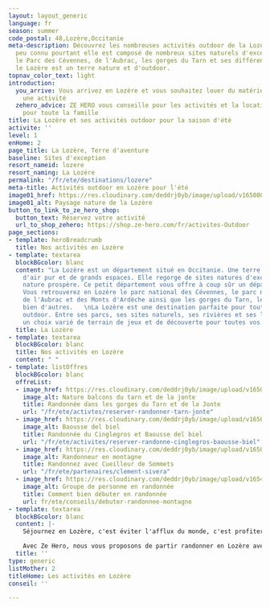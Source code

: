 ```yaml
---
layout: layout_generic
language: fr
season: summer
code_postal: 48,Lozère,Occitanie
meta-description: Découvrez les nombreuses activités outdoor de la Lozère. Un département
  peu connu pourtant elle est composé de nombreux sites naturels d'exception. Entre
  le Parc des Cévennes, de l'Aubrac, les gorges du Tarn et ses différents petits sommets,
  le Lozère est un terre nature et d'outdoor.
topnav_color_text: light
introduction:
  you_arrive: Vous arrivez en Lozère et vous souhaitez louer du matériel ou trouver
    une activité
  zehero_advice: ZE HERO vous conseille pour les activités et la location des équipements
    pour toute la famille
title: La Lozère et ses activités outdoor pour la saison d'été
activite: ''
level: 1
enHome: 2
page_title: La Lozère, Terre d'aventure
baseline: Sites d'exception
resort_nameid: lozere
resort_naming: La Lozère
permalink: "/fr/ete/destinations/lozere"
meta-title: Activités outdoor en Lozère pour l'été
image01_href: https://res.cloudinary.com/deddrj0yb/image/upload/v1650005140/website/resorts/Loz%C3%A8re/gatien-bataille-jWEvLcxkCw0-unsplash.jpg
image01_alt: Paysage nature de la Lozère
button_to_link_to_ze_hero_shop:
  button_text: Réservez votre activité
  url_to_shop_zehero: https://shop.ze-hero.com/fr/activites-Outdoor
page_sections:
- template: heroBreadcrumb
  title: Nos activités en Lozère
- template: textarea
  blockBGcolor: blanc
  content: "La Lozère est un département situé en Occitanie. Une terre incroyable,
    d'air pur et de grands espaces. Elle regorge de sites natures d'exception où la
    nature prospère. Ce petit département vous offre à coup sûr un dépaysement total.
    Vous retrouverez en Lozère le parc national des Cévennes, le parc naturel régional
    de l'Aubrac et des Monts d'Ardèche ainsi que les gorges du Tarn, les Causses et
    bien d'autres.   \nLa Lozère est une destination parfaite pour toutes les activité
    outdoor. Entre ses parcs, ses sites naturels, ses rivières et ses lacs, vous trouverez
    un choix varié de terrain de jeux et de découverte pour toutes vos activités outdoor."
  title: La Lozère
- template: textarea
  blockBGcolor: blanc
  title: Nos activités en Lozère
  content: " "
- template: listOffres
  blockBGcolor: blanc
  offreList:
  - image_href: https://res.cloudinary.com/deddrj0yb/image/upload/v1650782614/website/Partenaires/Cueilleur%20de%20sommet/Entre_Tarn_et_Jonte_2.jpg
    image_alt: Nature balcons du tarn et de la jonte
    title: Randonnée dans les gorges du Tarn et de la Jonte
    url: "/fr/ete/activtes/reserver-randonner-tarn-jonte"
  - image_href: https://res.cloudinary.com/deddrj0yb/image/upload/v1650782623/website/Partenaires/Cueilleur%20de%20sommet/Baume_Jonte_2.jpg
    image_alt: Baousse del biel
    title: Randonnée du Cinglegros et Baousse del biel
    url: "/fr/ete/activites/reserver-randonne-cinglegros-baousse-biel"
  - image_href: https://res.cloudinary.com/deddrj0yb/image/upload/v1650868143/website/Partenaires/Cueilleur%20de%20sommet/2d0dea58-a43f-446f-8ab8-d7f0fab6b5ea.jpg
    image_alt: Randonneur en montagne
    title: Randonnez avec Cueilleur de Sommets
    url: "/fr/ete/partenaires/clement-sivera"
  - image_href: https://res.cloudinary.com/deddrj0yb/image/upload/v1654869688/website/summer/PXL_20220522_074713115.jpg
    image_alt: Groupe de personne en randonnée
    title: Comment bien débuter en randonnée
    url: fr/ete/conseils/debuter-randonnee-montagne
- template: textarea
  blockBGcolor: blanc
  content: |-
    Séjournez en Lozère, c'est éviter l'afflux du monde, c'est profiter d'espaces immenses, d'une nature préservée, d'activité outdoor et d'un lieu de bien-être et de calme. Vous y découvrirez ses différents sommets tel que le Mont Lozère, le Mont Aigoual, ses grottes et ses lacs, ses rivières tel que le Tarn, le Lot, la Jonte.

    Avec Ze Hero, nous vous proposons de partir randonner en Lozère avec notre partenaire " [**Cueilleur de sommets**](/fr/ete/partenaires/clement-sivera) ". Cet accompagnateur de montagne vous emmènera dans les coins uniques de la Lozère, tel que les balcons du Tarn et de la Jonte, le Cinglegros et le Baousse del Biel. Vous pourrez également observer les vautours et leurs nids, découvrir des sentiers vertigineux. Partez à l'aventure, randonner et découvrir la nature pour un moment d'évasion, de plaisir et de partage. Des randonnées à la journée ou à la demi-journée, pour les familles ou entre amis, votre accompagnateur vous apportera également tous les éléments pour comprendre cette nature, cette faune et flore dans le parc des Cévennes.
  title: ''
type: generic
listMother: 2
titleHome: Les activités en Lozère
conseil: ''

---
```

